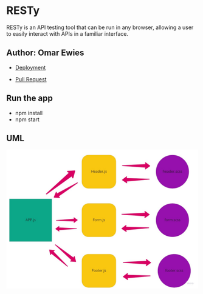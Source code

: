 # RESTy


RESTy is an API testing tool that can be run in any browser, allowing a user to easily interact with APIs in a familiar interface.

## Author: Omar Ewies

* [Deployment](https://oebitw-auth-api.herokuapp.com/)

* [Pull Request](https://github.com/oebitw/auth-api/pull/1)


## Run the app
* npm install
* npm start

## UML


![](./public/img/uml.jpg)
